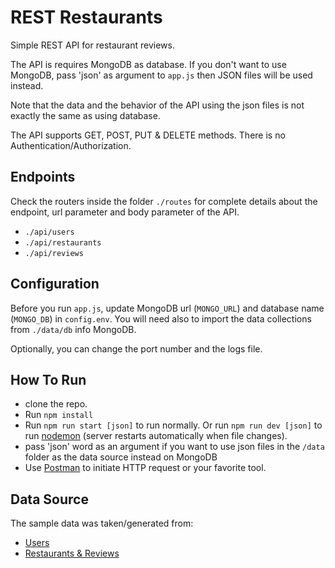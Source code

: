 # REST Restaurants
Simple REST API for restaurant reviews. 

The API is requires MongoDB as database. If you don't want to use MongoDB, pass 'json' as argument to `app.js` then JSON files will be used instead.

Note that the data and the behavior of the API using the json files is not exactly the same as using database. 

The API supports GET, POST, PUT & DELETE methods. There is no Authentication/Authorization.

## Endpoints
Check the routers inside the folder `./routes` for complete details about the endpoint, url parameter and body parameter of the API.
- `./api/users`
- `./api/restaurants`
- `./api/reviews`

## Configuration
Before you run `app.js`, update MongoDB url (`MONGO_URL`) and database name (`MONGO_DB`) in `config.env`. You will need also to import the data collections from `./data/db` info MongoDB.

Optionally, you can change the port number and the logs file.

## How To Run
- clone the repo.
- Run `npm install`
- Run `npm run start [json]` to run normally. Or run `npm run dev [json]` to run [nodemon](https://www.npmjs.com/package/nodemon) (server restarts automatically when file changes).
- pass 'json' word as an argument if you want to use json files in the `/data` folder as the data source instead on MongoDB
- Use [Postman](https://www.postman.com/) to initiate HTTP request or your favorite tool.

## Data Source
The sample data was taken/generated from: 
- [Users](https://randomuser.me/)
- [Restaurants & Reviews](https://gist.github.com/yoobi55/5d36f13e902a75225a39a8caa5556551)